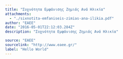 ```yaml
---
title: "Συχνότητα Εμφάνισης Ζημιάς Ανά Ηλικία"
attachments:
  - "./sixnotita-emfaniseis-zimias-ana-ilikia.pdf"
author: "ΕΑΕΕ"
date: "2016-05-01T22:12:03.284Z"
description: "Συχνότητα Εμφάνισης Ζημιάς Ανά Ηλικία"

source: "ΕΑΕΕ"
sourcelink: "http://www.eaee.gr/"
label: "Hello World"
---
```

